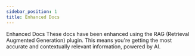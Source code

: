 ```yaml
---
sidebar_position: 1
title: Enhanced Docs
---
```

Enhanced Docs
These docs have been enhanced using the RAG (Retrieval Augmented Generation) plugin. This means you're getting the most accurate and contextually relevant information, powered by AI.
